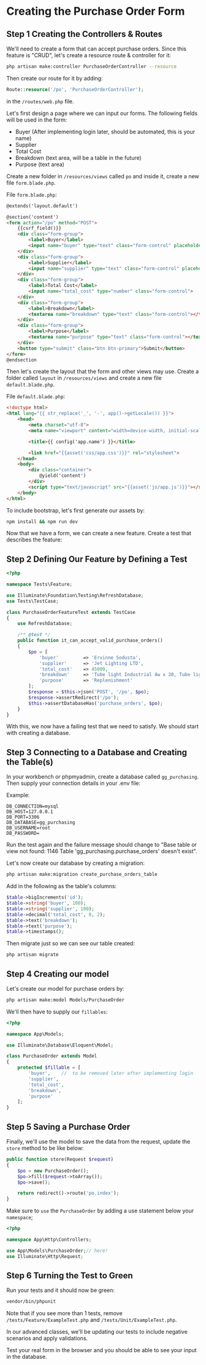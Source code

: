 
# Creating the Purchase Order Form

## Step 1 Creating the Controllers & Routes

We'll need to create a form that can accept purchase orders. Since this feature is "CRUD", let's create a resource route & controller for it:

```bash
php artisan make:controller PurchaseOrderController --resource
```

Then create our route for it by adding:

```php
Route::resource('/po', 'PurchaseOrderController');
```

in the `/routes/web.php` file.

Let's first design a page where we can input our forms. The following fields will be used in the form:

- Buyer (After implementing login later, should be automated, this is your name)
- Supplier
- Total Cost
- Breakdown (text area, will be a table in the future)
- Purpose (text area)

Create a new folder in `/resources/views` called `po` and inside it, create a new file `form.blade.php`.

File `form.blade.php`:

```html
@extends('layout.default')

@section('content')
<form action="/po" method="POST">
    {{csrf_field()}}
    <div class="form-group">
        <label>Buyer</label>
        <input name="buyer" type="text" class="form-control" placeholder="The name of the creator of this PO">        
    </div>
    <div class="form-group">
        <label>Supplier</label>
        <input name="supplier" type="text" class="form-control" placeholder="The supplier we will buy from">        
    </div>
    <div class="form-group">
        <label>Total Cost</label>
        <input name="total_cost" type="number" class="form-control">        
    </div>
    <div class="form-group">
        <label>Breakdown</label>
        <textarea name="breakdown" type="text" class="form-control"></textarea>
    </div>
    <div class="form-group">
        <label>Purpose</label>
        <textarea name="purpose" type="text" class="form-control"></textarea>
    </div>
    <button type="submit" class="btn btn-primary">Submit</button>
</form>
@endsection
```

Then let's create the layout that the form and other views may use. Create a folder called `layout` in `/resources/views` and create a new file `default.blade.php`.

File  `default.blade.php`:
```html
<!doctype html>
<html lang="{{ str_replace('_', '-', app()->getLocale()) }}">
    <head>
        <meta charset="utf-8">
        <meta name="viewport" content="width=device-width, initial-scale=1">

        <title>{{ config('app.name') }}</title>

        <link href="{{asset('css/app.css')}}" rel="stylesheet">      
    </head>
    <body>
        <div class="container">
            @yield('content')
        </div>
        <script type="text/javascript" src="{{asset('js/app.js')}}"></script>
    </body>
</html>
```

To include bootstrap, let's first generate our assets by:

```bash
npm install && npm run dev
```

Now that we have a form, we can create a new feature. Create a test that describes the feature:

## Step 2 Defining Our Feature by Defining a Test

```php
<?php

namespace Tests\Feature;

use Illuminate\Foundation\Testing\RefreshDatabase;
use Tests\TestCase;

class PurchaseOrderFeatureTest extends TestCase
{
    use RefreshDatabase;

    /** @test */
    public function it_can_accept_valid_purchase_orders()
    {
        $po = [
            'buyer'         => 'Ervinne Sodusta',
            'supplier'      => 'Jet Lighting LTD',
            'total_cost'    => 45000,
            'breakdown'     => 'Tube light Industrial 4w x 20, Tube light Industrial 7w x 15',
            'purpose'       => 'Replenishment'
        ];
        $response = $this->json('POST', '/po', $po);
        $response->assertRedirect('/po');
        $this->assertDatabaseHas('purchase_orders', $po);
    }
}
```

With this, we now have a failing test that we need to satisfy. We should start with creating a database. 

## Step 3 Connecting to a Database and Creating the Table(s)

In your workbench or phpmyadmin, create a database called `gg_purchasing`. Then supply your connection details in your .env file:

Example:
```env
DB_CONNECTION=mysql
DB_HOST=127.0.0.1
DB_PORT=3306
DB_DATABASE=gg_purchasing
DB_USERNAME=root
DB_PASSWORD=
```

Run the test again and the failure message should change to "Base table or view not found: 1146 Table 'gg_purchasing.purchase_orders' doesn't exist".

Let's now create our database by creating a migration:

```bash
php artisan make:migration create_purchase_orders_table
```

Add in the following as the table's columns:

```php
$table->bigIncrements('id');
$table->string('buyer', 100);
$table->string('supplier', 100);
$table->decimal('total_cost', 8, 2);
$table->text('breakdown');
$table->text('purpose');
$table->timestamps();
```

Then migrate just so we can see our table created:

```bash
php artisan migrate
```

## Step 4 Creating our model

Let's create our model for purchase orders by:

```bash
php artisan make:model Models/PurchaseOrder
```

We'll then have to supply our `fillables`:

```php
<?php

namespace App\Models;

use Illuminate\Database\Eloquent\Model;

class PurchaseOrder extends Model
{
    protected $fillable = [
        'buyer',    //  to be removed later after implementing login
        'supplier',
        'total_cost',
        'breakdown',
        'purpose'
    ];
}

```

## Step 5 Saving a Purchase Order

Finally, we'll use the model to save the data from the request, update the `store` method to be like below:

```php
public function store(Request $request)
{
    $po = new PurchaseOrder();
    $po->fill($request->toArray());
    $po->save();

    return redirect()->route('po.index');
}
```

Make sure to `use` the `PurchaseOrder` by adding a use statement below your `namespace`;

```php
<?php

namespace App\Http\Controllers;

use App\Models\PurchaseOrder;// here!
use Illuminate\Http\Request;
```

## Step 6 Turning the Test to Green

Run your tests and it should now be green:

```bash
vendor/bin/phpunit
```

Note that if you see more than 1 tests, remove `/tests/Feature/ExampleTest.php` and `/tests/Unit/ExampleTest.php`.

In our advanced classes, we'll be updating our tests to include negative scenarios and apply validations.

Test your real form in the browser and you should be able to see your input in the database.
